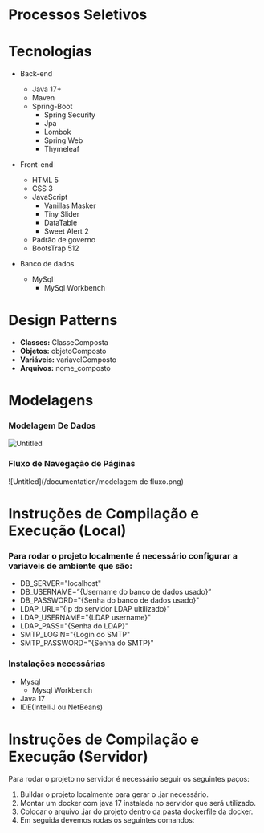 # Processos Seletivos

# Tecnologias

- Back-end
    - Java 17+
    - Maven
    - Spring-Boot
        - Spring Security
        - Jpa
        - Lombok
        - Spring Web
        - Thymeleaf

- Front-end
    - HTML 5
    - CSS 3
    - JavaScript
        - Vanillas Masker
        - Tiny Slider
        - DataTable
        - Sweet Alert 2
    - Padrão de governo
    - BootsTrap 512

- Banco de dados
    - MySql
        - MySql Workbench

# Design Patterns

- **Classes:** ClasseComposta
- **Objetos:** objetoComposto
- **Variáveis:** variavelComposto
- **Arquivos:** nome_composto

# Modelagens

### Modelagem De Dados

![Untitled](https://prod-files-secure.s3.us-west-2.amazonaws.com/5b3775d6-f482-41f9-9022-efa949e658b2/a4e28dc0-a739-46e0-977f-ddb6a8d3e41b/Untitled.png)

### Fluxo de Navegação de Páginas

![Untitled](/documentation/modelagem de fluxo.png)

# **Instruções de Compilação e Execução (Local)**

### Para rodar o projeto localmente é necessário configurar a variáveis de ambiente que são:

- DB_SERVER="localhost"
- DB_USERNAME=”{Username do banco de dados usado}”
- DB_PASSWORD="{Senha do banco de dados usado}"
- LDAP_URL="{Ip do servidor LDAP ultilizado}"
- LDAP_USERNAME="{LDAP username}"
- LDAP_PASS="{Senha do LDAP}"
- SMTP_LOGIN="{Login do SMTP"
- SMTP_PASSWORD="{Senha do SMTP}"

### Instalações necessárias

- Mysql
    - Mysql Workbench
- Java 17
- IDE(IntelliJ ou NetBeans)

# **Instruções de Compilação e Execução (Servidor)**

Para rodar o projeto no servidor é necessário seguir os seguintes paços:

1. Buildar o projeto localmente para gerar o .jar necessário.
2. Montar um docker com java 17  instalada no servidor que será utilizado.
3. Colocar o arquivo .jar do projeto dentro da pasta dockerfile da docker.
4. Em seguida devemos rodas os seguintes comandos:
